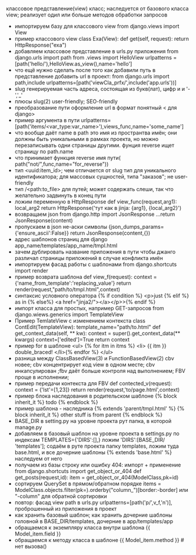классовое представление(view) 	класс; наследуется от базового класса view; реализует одил или больше методов обработки запросов
* импортируем базу для классового view 	from django.views import View
* пример классового view 	class Exa(View): def get(self, request): return HttpResponse("exa")
* добавляем классовое представление в urls.py приложения 	from django.urls import path  from .views import HelloView  urlpatterns = [path('hello/'),HelloView.as_view(),name='hello']
* что ещё нужно сделать после того как добавили путь в представление 	добавить url в проект: from django.urls import path,include  urlpatterns=[path('viewCla_prfx/',include('app.urls'))]
* slug 	генерируемая часть адреса, состоящая из букв(лат), цифр и и '-','_'
* плюсы slug(2)	user-friendly; SEO-friendly
* преобразование пути 	оформление url в формат понятный \< для django>
* пример аргумента в пути 	urlpatterns=[path('items/\<var_type:var_name>'),views_func,name='some_name']
* что вообще даёт name в path 	это имя из пространтва имён; они должны быть уникальными в рамках проекта, но можно перезаписывать одни страницы другими. фунция reverse ищет страницу по path.name
* что принимает функция reverse	имя пути( path("not/",func,name="for_reverse"))
* тип \<uuid:item_id>; чем отличается от slug 	тип для уникального идентификатора; для массовых сущностей, типа "заказов"; не user-friendly
* тип /\<path:to_file> 	для путей; может содержать слеши, так что желательно задвинуть в конец пути
* ложим переменную в HttpResponse def view_func(request,arg1):  local_arg2 return HttpResponse('тут как в jinja: {arg1}, {local_arg2}')
* возвращаем json 	from django.http import JsonResponse  ...return JsonResponse(content)
* пропускаем в json не-аски символы	{json_dumps_params={'ensure_ascii':False}}  return JsonResponse(content,{})
* адрес шаблонов страниц для django	app_name/templates/app_name/tmpl.html
* зачем дублировать название приложения в пути	чтобы джанго различал страницы приложений в случае конфликта имён
* импортируем фасад работы с шаблонами 	from django.shortcuts import render
* пример возврата шаблона 	def view_f(request):  context = {'name_from_template':'replacing_value'}  return render(request,"path/to/tmpl.html",context)
* синтаксис условного оператора 	{% if condition %}  \<p>just {% elif %} as in {% else%} \<a href="jinja2/">\</a>\</p>>{% endif %}
* импорт класса для простых, например GET-запросов 	from django.wiews.generics import TemplateView 
* Пример TemlateView с изменением контекста 	class ContEdit(TemplateView):  template_name="path/to.html"  def get_context_data(self, ** kw): context = super().get_context_data(** kwargs)  context=['edited']=True return context
* пример for в шаблоне	\<ul> {% for itm in itms %} \<li> {{ itm }} double_braced! \</li>{% endfor %} \</ul>
* разница между ClassBasedView(3) и FunctionBasedView(2) 	cbv новее; cbv концентрирует код view в одном месте; cbv инкапсулирован ;fbv даёт больше контроля над выполнением; FBV проще в исполнении;
* пример передачи контекста для FBV 	def contected_v(request): context = {'lst'=[1,23]}  return render(request,'to/page.html',context)
* пример блока наследования в родительском шаблоне 	{% block inherit_it %} todo {% endblock %}
* пример шаблона - наследника 	{% extends 'parent/tmpl.html' %} {% block inherit_it %} other stuff is from parent {% endblock %}
* BASE_DIR в setting.py на уровне проекта 	рут папка, в которой manage.py
* добавляем в базовый шаблон на уровне проекта 	в settings.py по индексам  TEMPLATES={'DIRS':[],}
ложим 'DIRS':[BASE_DIR/ 'templates']; содаём в руте проекта папку templates, ложим туда base.html, и все дочерние шаблоны {% extends 'base.html' %} наследуем от него
* получаем из базы строку или ошибку 404: импорт + применение 	from django.shortcuts import get_object_or_404  def get_posts(request,id):  item = get_object_or_404(ModelClass,pk=id)
* сортируем QuerySet в прямом/обратном порядке 	 items = ModelClass.objects.filter(pk=).orderby("column_")[border:-border] или "-column" для обратной сортировки
* повтор: фасад view 	path в urls.py urlpatterns=[path('p/',v_f,'n')], проброшенный из приложения в проект
* как хранить базовый шаблон; как хранить дочерние шаблоны 	головной в BASE_DIR/templates, дочерние в app/templates/app
* обращаемся к экземпляру класса внутри шаблона 	{{ Model_item.field }}
* обращаемся к методу класса в шаблоне {{ Model_item.method }} # нет вызова()